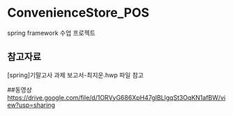 # ConvenienceStore_POS
spring framework 수업 프로젝트

## 참고자료
[spring]기말고사 과제 보고서-최지운.hwp 파일 참고

##동영상
https://drive.google.com/file/d/1ORVyG686XpH47gIBLlgqSt3OqKN1afBW/view?usp=sharing

